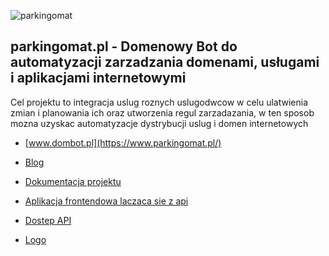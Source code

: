 ![parkingomat](https://logo.parkingomat.pl/3/cover.png)

## parkingomat.pl - Domenowy Bot do automatyzacji zarzadzania domenami, usługami i aplikacjami internetowymi
Cel projektu to integracja uslug roznych uslugodwcow
w celu ulatwienia zmian i planowania ich  oraz utworzenia regul zarzadazania,
w ten sposob mozna uzyskac automatyzacje dystrybucji uslug i domen internetowych


+ [www.dombot.pl](https://www.parkingomat.pl/)

+ [Blog](https://blog.parkingomat.pl/)

+ [Dokumentacja projektu](https://docs.parkingomat.pl/)

+ [Aplikacja frontendowa laczaca sie z api](https://app.parkingomat.pl/)

+ [Dostep API](https://api.parkingomat.pl/)

+ [Logo](https://logo.parkingomat.pl/)



